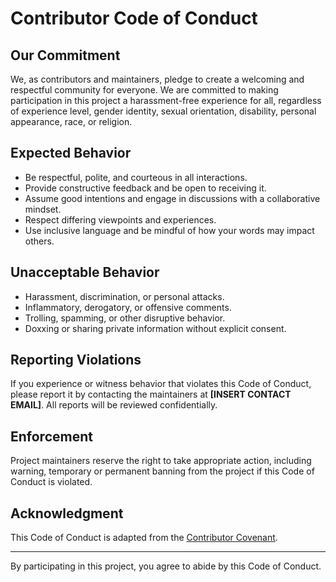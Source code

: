 # Contributor Code of Conduct

## Our Commitment

We, as contributors and maintainers, pledge to create a welcoming and respectful community for everyone. We are committed to making participation in this project a harassment-free experience for all, regardless of experience level, gender identity, sexual orientation, disability, personal appearance, race, or religion.

## Expected Behavior

- Be respectful, polite, and courteous in all interactions.
- Provide constructive feedback and be open to receiving it.
- Assume good intentions and engage in discussions with a collaborative mindset.
- Respect differing viewpoints and experiences.
- Use inclusive language and be mindful of how your words may impact others.

## Unacceptable Behavior

- Harassment, discrimination, or personal attacks.
- Inflammatory, derogatory, or offensive comments.
- Trolling, spamming, or other disruptive behavior.
- Doxxing or sharing private information without explicit consent.

## Reporting Violations

If you experience or witness behavior that violates this Code of Conduct, please report it by contacting the maintainers at **[INSERT CONTACT EMAIL]**. All reports will be reviewed confidentially.

## Enforcement

Project maintainers reserve the right to take appropriate action, including warning, temporary or permanent banning from the project if this Code of Conduct is violated.

## Acknowledgment

This Code of Conduct is adapted from the [Contributor Covenant](https://www.contributor-covenant.org/).

---

By participating in this project, you agree to abide by this Code of Conduct.

